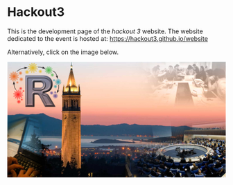 # Hackout3

This is the development page of the *hackout 3* website.
The website dedicated to the event is hosted at:
https://hackout3.github.io/website

Alternatively, click on the image below.

<a href="https://hackout3.github.io/website">
<img src="images/banner.jpg" alt="Hackout 3">
</a>
